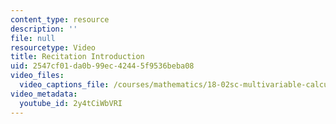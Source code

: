 ```yaml
---
content_type: resource
description: ''
file: null
resourcetype: Video
title: Recitation Introduction
uid: 2547cf01-da0b-99ec-4244-5f9536beba08
video_files:
  video_captions_file: /courses/mathematics/18-02sc-multivariable-calculus-fall-2010/syllabus/recitation-introduction/2y4tCiWbVRI.vtt
video_metadata:
  youtube_id: 2y4tCiWbVRI
---
```

